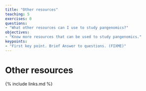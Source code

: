 ```yaml
---
title: "Other resources"
teaching: 5
exercises: 0
questions:
- "What other resources can I use to study pangenomics?"
objectives:
- "Know more resources that can be used to study pangenomics."
keypoints:
- "First key point. Brief Answer to questions. (FIXME)"
---
```

# Other resources

{% include links.md %}
